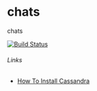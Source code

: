 # chats
chats

[![Build Status](https://travis-ci.org/vyacheslav-bezborodov/chats.svg?branch=master)](https://travis-ci.org/vyacheslav-bezborodov/chats)

###### Links
* [How To Install Cassandra](https://www.digitalocean.com/community/tutorials/how-to-install-cassandra-and-run-a-single-node-cluster-on-ubuntu-14-04)
